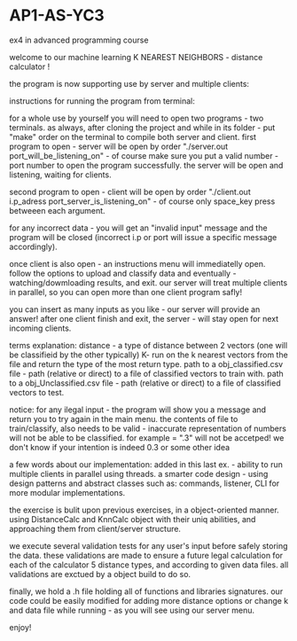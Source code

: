 # AP1-AS-YC3
ex4 in advanced programming course 

welcome to our machine learning K NEAREST NEIGHBORS - distance calculator !

the program is now supporting use by server and multiple clients:

instructions for running the program from terminal:

for a whole use by yourself you will need to open two programs - two terminals.
as always, after cloning the project and while in its folder - put "make" order on the terminal to compile both server and client.
first program to open - server
will be open by order "./server.out port_will_be_listening_on" - of course make sure you put a valid number - port number to open the program successfully. the server will be open and listening, waiting for clients.

second program to open - client
will be open by order "./client.out i.p_adress port_server_is_listening_on" - of course only space_key press betweeen each argument.

for any incorrect data - you will get an "invalid input" message and the program will be closed (incorrect i.p or port will issue a specific message accordingly).

once client is also open - an instructions menu will immediatelly open. follow the options to upload and classify data and eventually - watching/dowmloading results, and exit.
our server will treat multiple clients in parallel, so you can open more than one client program safly!

you can insert as many inputs as you like - our server will provide an answer!
after one client finish and exit, the server - will stay open for next incoming clients.

terms explanation:
distance - a type of distance between 2 vectors (one will be classifieid by the other typically)
K- run on the k nearest vectors from the file and return the type of the most return type.
path to a obj_classified.csv file - path (relative or direct) to a file of classified vectors to train with.
path to a obj_Unclassified.csv file - path (relative or direct) to a file of classified vectors to test.


notice: for any ilegal input - the program will show you a message and return you to try again in the main menu.
 the contents of file to train/classify, also needs to be valid - inaccurate representation of numbers will not be able to be classified.
 for example = ".3" will not be accetped! we don't know if your intention is indeed 0.3 or some other idea



a few words about our implementation:
added in this last ex. - ability to run multiple clients in parallel using threads.
a smarter code design - using design patterns and abstract classes such as: commands, listener, CLI for more modular implementations.

the exercise is bulit upon previous exercises, in a object-oriented manner.
using DistanceCalc and KnnCalc object with their uniq abilities, and approaching them from client/server structure.

we execute several validation tests for any user's input before safely storing the data.
these validations are made to ensure a future legal calculation for each of the calculator 5 distance types, and according to given data files.
all validations are exctued by a object build to do so.

finally, we hold a .h file holding all of functions and libraries signatures.
our code could be easily modified for adding more distance options or change k and data file while running - as you will see using our server menu.

enjoy!

